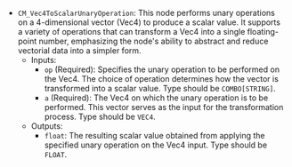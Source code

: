 - `CM_Vec4ToScalarUnaryOperation`: This node performs unary operations on a 4-dimensional vector (Vec4) to produce a scalar value. It supports a variety of operations that can transform a Vec4 into a single floating-point number, emphasizing the node's ability to abstract and reduce vectorial data into a simpler form.
    - Inputs:
        - `op` (Required): Specifies the unary operation to be performed on the Vec4. The choice of operation determines how the vector is transformed into a scalar value. Type should be `COMBO[STRING]`.
        - `a` (Required): The Vec4 on which the unary operation is to be performed. This vector serves as the input for the transformation process. Type should be `VEC4`.
    - Outputs:
        - `float`: The resulting scalar value obtained from applying the specified unary operation on the Vec4 input. Type should be `FLOAT`.
